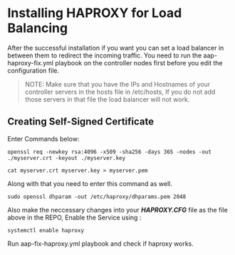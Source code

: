 # Installing HAPROXY for Load Balancing

After the successful installation if you want you can set a load balancer in between them to redirect the incoming traffic.
You need to run the aap-haproxy-fix.yml playbook on the controller nodes first before you edit the configuration file.

> NOTE: Make sure that you have the IPs and Hostnames of your controller servers in the hosts file in /etc/hosts, If you do not add those servers in that file the load balancer will not work.

## Creating Self-Signed Certificate
Enter Commands below:
```
openssl req -newkey rsa:4096 -x509 -sha256 -days 365 -nodes -out ./myserver.crt -keyout ./myserver.key
```
```
cat myserver.crt myserver.key > myserver.pem
```
Along with that you need to enter this command as well.
```
sudo openssl dhparam -out /etc/haproxy/dhparams.pem 2048
```

Also make the neccessary changes into your ***HAPROXY.CFG*** file as the file above in the REPO, Enable the Service using :
```
systemctl enable haproxy
```

Run aap-fix-haproxy.yml playbook and check if haproxy works.
